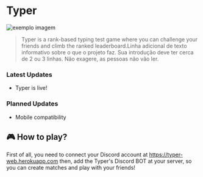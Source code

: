 # Typer

<img src="https://typer-web.herokuapp.com/TyperLogoTransparentCropped.png" alt="exemplo imagem">

> Typer is a rank-based typing test game where you can challenge your friends and climb the ranked leaderboard.Linha adicional de texto informativo sobre o que o projeto faz. Sua introdução deve ter cerca de 2 ou 3 linhas. Não exagere, as pessoas não vão ler.

### Latest Updates

- Typer is live!

### Planned Updates

- Mobile compatibility

## 🎮 How to play?

First of all, you need to connect your Discord account at https://typer-web.herokuapp.com then, add the Typer's Discord BOT at your server, so you can create matches and play with your friends!
